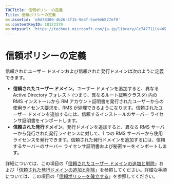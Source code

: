 ```yaml
---
TOCTitle: 信頼ポリシーの定義
Title: 信頼ポリシーの定義
ms:assetid: 'e8d78300-4b26-4f15-9e4f-5ae9eb827ef9'
ms:contentKeyID: 18122379
ms:mtpsurl: 'https://technet.microsoft.com/ja-jp/library/Cc747711(v=WS.10)'
---
```


信頼ポリシーの定義
==================

信頼されたユーザー ドメインおよび信頼された発行ドメインは次のように定義できます。

-   **信頼されたユーザー ドメイン**。ユーザー ドメインを追加すると、異なる Active Directory フォレスト (つまり、異なるルート証明クラスタ) 内の RMS インストールから RM アカウント証明書を発行されたユーザーからの使用ライセンス要求を、RMS が処理できるようになります。信頼されたユーザー ドメインを追加するには、信頼するインストールのサーバー ライセンサ証明書をインポートします。
-   **信頼された発行ドメイン**。発行ドメインを追加すると、異なる RMS サーバーから発行された発行ライセンスに対して、1 つの RMS サーバーから使用ライセンスを発行できます。信頼された発行ドメインを追加するには、信頼するサーバーのサーバー ライセンサ証明書および秘密キーをインポートします。

詳細については、この項目の「[信頼されたユーザー ドメインの追加と削除](https://technet.microsoft.com/7c440b15-01c4-49f1-b43c-00f67f3388c1)」および「[信頼された発行ドメインの追加と削除](https://technet.microsoft.com/d87b502d-5497-4ccd-badf-f6807d587cee)」を参照してください。詳細な手順については、この項目の「[信頼ポリシーを確立する](https://technet.microsoft.com/6c2be3c2-1837-4de4-a72e-3ba3eec3321d)」を参照してください。
